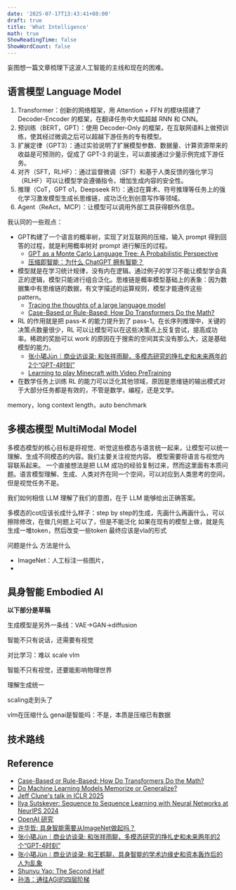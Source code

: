 ```yaml
---
date: '2025-07-17T13:43:41+08:00'
draft: true
title: 'What Intelligence'
math: true
ShowReadingTime: false
ShowWordCount: false
---
```


妄图想一篇文章梳理下这波人工智能的主线和现在的困难。

## 语言模型 Language Model

1. Transformer：创新的网络框架，用 Attention + FFN 的模块搭建了 Decoder-Encoder 的框架，在翻译任务中大幅超越 RNN 和 CNN。
2. 预训练（BERT，GPT）：使用 Decoder-Only 的框架，在互联网语料上做预训练，使其经过微调之后可以超越下游任务的专有模型。
3. 扩展定律（GPT3）：通过实验说明了扩展模型参数、数据量、计算资源带来的收益是可预测的，促成了 GPT-3 的诞生，可以直接通过少量示例完成下游任务。
4. 对齐（SFT，RLHF）：通过监督微调（SFT）和基于人类反馈的强化学习（RLHF）可以让模型学会遵循指令，增加生成内容的安全性。
5. 推理（CoT，GPT o1，Deepseek R1）：通过在算术、符号推理等任务上的强化学习激发模型生成长思维链，成功泛化到创意写作等领域。
6. Agent（ReAct，MCP）：让模型可以调用外部工具获得额外信息。

我认同的一些观点：

* GPT构建了一个语言的概率树，实现了对互联网的压缩，输入 prompt 得到回答的过程，就是利用概率树对 prompt 进行解压的过程。
  * [GPT as a Monte Carlo Language Tree: A Probabilistic Perspective](https://arxiv.org/abs/2501.07641)
  * [压缩即智能：为什么 ChatGPT 拥有智能？](https://www.zhihu.com/tardis/zm/art/634194171?source_id=1005)
* 模型就是在学习统计规律，没有内在逻辑。通过例子的学习不能让模型学会真正的逻辑，模型只能进行组合泛化。思维链是概率模型基础上的表象：因为数据集中有思维链的数据，有文字描述的运算规则，模型才能遵传这些 pattern。
  * [Tracing the thoughts of a large language model](https://www.anthropic.com/research/tracing-thoughts-language-model)
  * [Case-Based or Rule-Based: How Do Transformers Do the Math?](https://arxiv.org/abs/2402.17709)
* RL 的作用就是把 pass-K 的能力提升到了 pass-1。在长序列推理中，关键的决策点数量很少，RL 可以让模型可以在这些决策点上反复尝试，提高成功率。稀疏的奖励可以 work 的原因在于搜索的空间其实没有那么大，这是基础模型的能力。
  * [张小珺Jùn｜商业访谈录: 和张祥雨聊，多模态研究的挣扎史和未来两年的2个“GPT-4时刻”](https://www.xiaoyuzhoufm.com/episode/683d2ceb38dcc57c641a7d0f)
  * [Learning to play Minecraft with Video PreTraining](https://openai.com/index/vpt/)
* 在数学任务上训练 RL 的能力可以泛化其他领域，原因是思维链的输出模式对于大部分任务都是有效的，不管是数学，编程，还是文学。

memory，long context length，auto benchmark

## 多模态模型 MultiModal Model

多模态模型的核心目标是将视觉、听觉这些模态与语言统一起来，让模型可以统一理解、生成不同模态的内容。我们主要关注视觉内容。
模型需要将语言与视觉内容联系起来。
一个直接想法是把 LLM 成功的经验复制过来，然而这里面有本质问题。语言模型理解、生成、人类对齐在同一个空间，可以对应到人类思考的空间，但是视觉任务不是。

我们如何相信 LLM 理解了我们的意图，在于 LLM 能够给出正确答案。


多模态的cot应该长成什么样子：step by step的生成，先画什么再画什么，可以擦除修改，在做几何题上可以了，但是不能泛化
如果在现有的模型上做，就是先生成一堆token，然后改变一些token
最终应该是vla的形式

问题是什么
方法是什么

* ImageNet：人工标注一些图片，
* 

## 具身智能 Embodied AI



**以下部分是草稿**

生成模型是另外一条线：VAE->GAN->diffusion

智能不只有说话，还需要有视觉

对比学习：难以 scale
vlm

智能不只有视觉，还要能影响物理世界






理解生成统一

scaling走到头了


vlm在压缩什么
genai是智能吗：不是，本质是压缩已有数据





## 技术路线

## Reference

- [Case-Based or Rule-Based: How Do Transformers Do the Math?](https://arxiv.org/abs/2402.17709)
- [Do Machine Learning Models Memorize or Generalize?](https://pair.withgoogle.com/explorables/grokking/)
- [Jeff Clune's talk in ICLR 2025](https://iclr.cc/virtual/2025/10000096)
- [Ilya Sutskever: Sequence to Sequence Learning with Neural Networks at NeurIPS 2024](https://www.youtube.com/watch?v=WQQdd6qGxNs)
- [OpenAI 研究](https://openai.com/zh-Hans-CN/research/index/)
- [许华哲: 具身智能需要从ImageNet做起吗？](https://zhuanlan.zhihu.com/p/1906157729292219201)
- [张小珺Jùn｜商业访谈录: 和张祥雨聊，多模态研究的挣扎史和未来两年的2个“GPT-4时刻”](https://www.xiaoyuzhoufm.com/episode/683d2ceb38dcc57c641a7d0f)
- [张小珺Jùn｜商业访谈录: 和王鹤聊，具身智能的学术边缘史和资本轰炸后的人为乱象](https://www.xiaoyuzhoufm.com/episode/6857f2174abe6e29cb65d76e)
- [Shunyu Yao: The Second Half](https://ysymyth.github.io/The-Second-Half/)
- [孙浩：通往AGI的四层阶梯](https://zhuanlan.zhihu.com/p/1896382036689810197)
